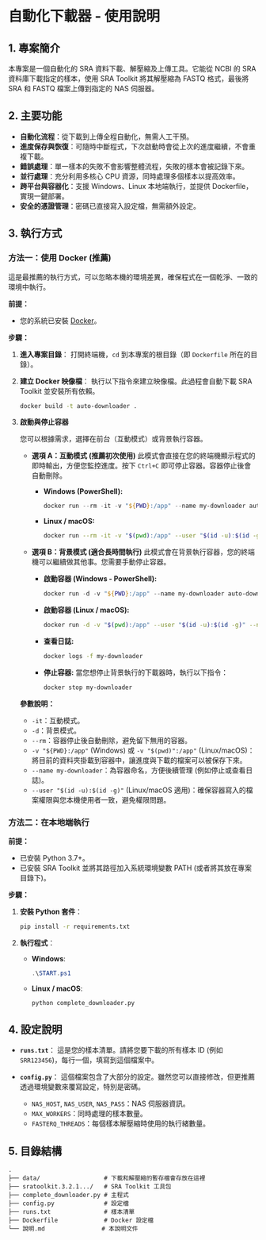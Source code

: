 # 自動化下載器 - 使用說明

## 1. 專案簡介

本專案是一個自動化的 SRA 資料下載、解壓縮及上傳工具。它能從 NCBI 的 SRA 資料庫下載指定的樣本，使用 SRA Toolkit 將其解壓縮為 FASTQ 格式，最後將 SRA 和 FASTQ 檔案上傳到指定的 NAS 伺服器。

## 2. 主要功能

- **自動化流程**：從下載到上傳全程自動化，無需人工干預。
- **進度保存與恢復**：可隨時中斷程式，下次啟動時會從上次的進度繼續，不會重複下載。
- **錯誤處理**：單一樣本的失敗不會影響整體流程，失敗的樣本會被記錄下來。
- **並行處理**：充分利用多核心 CPU 資源，同時處理多個樣本以提高效率。
- **跨平台與容器化**：支援 Windows、Linux 本地端執行，並提供 Dockerfile，實現一鍵部署。
- **安全的憑證管理**：密碼已直接寫入設定檔，無需額外設定。

## 3. 執行方式

### 方法一：使用 Docker (推薦)

這是最推薦的執行方式，可以忽略本機的環境差異，確保程式在一個乾淨、一致的環境中執行。

**前提：**

- 您的系統已安裝 [Docker](https://www.docker.com/get-started)。

**步驟：**

1.  **進入專案目錄**：
    打開終端機，`cd` 到本專案的根目錄（即 `Dockerfile` 所在的目錄）。

2.  **建立 Docker 映像檔**：
    執行以下指令來建立映像檔。此過程會自動下載 SRA Toolkit 並安裝所有依賴。

    ```bash
    docker build -t auto-downloader .
    ```

3.  **啟動與停止容器**

    您可以根據需求，選擇在前台（互動模式）或背景執行容器。

    - **選項 A：互動模式 (推薦初次使用)**
      此模式會直接在您的終端機顯示程式的即時輸出，方便您監控進度。按下 `Ctrl+C` 即可停止容器。容器停止後會自動刪除。

      - **Windows (PowerShell):**
        ```powershell
        docker run --rm -it -v "${PWD}:/app" --name my-downloader auto-downloader
        ```
      - **Linux / macOS:**
        ```bash
        docker run --rm -it -v "$(pwd):/app" --user "$(id -u):$(id -g)" --name my-downloader auto-downloader
        ```

    - **選項 B：背景模式 (適合長時間執行)**
      此模式會在背景執行容器，您的終端機可以繼續做其他事。您需要手動停止容器。

      - **啟動容器 (Windows - PowerShell):**
        ```powershell
        docker run -d -v "${PWD}:/app" --name my-downloader auto-downloader
        ```
      - **啟動容器 (Linux / macOS):**
        ```bash
        docker run -d -v "$(pwd):/app" --user "$(id -u):$(id -g)" --name my-downloader auto-downloader
        ```
      - **查看日誌:**
        ```bash
        docker logs -f my-downloader
        ```
      - **停止容器:**
        當您想停止背景執行的下載器時，執行以下指令：
        ```bash
        docker stop my-downloader
        ```

    **參數說明：**

    - `-it`：互動模式。
    - `-d`：背景模式。
    - `--rm`：容器停止後自動刪除，避免留下無用的容器。
    - `-v "${PWD}:/app"` (Windows) 或 `-v "$(pwd)":/app"` (Linux/macOS)：將目前的資料夾掛載到容器中，讓進度與下載的檔案可以被保存下來。
    - `--name my-downloader`：為容器命名，方便後續管理 (例如停止或查看日誌)。
    - `--user "$(id -u):$(id -g)"` (Linux/macOS 適用)：確保容器寫入的檔案權限與您本機使用者一致，避免權限問題。

### 方法二：在本地端執行

**前提：**

- 已安裝 Python 3.7+。
- 已安裝 SRA Toolkit 並將其路徑加入系統環境變數 PATH (或者將其放在專案目錄下)。

**步驟：**

1.  **安裝 Python 套件**：

    ```bash
    pip install -r requirements.txt
    ```

2.  **執行程式**：
    - **Windows**:
      ```powershell
      .\START.ps1
      ```
    - **Linux / macOS**:
      ```bash
      python complete_downloader.py
      ```

## 4. 設定說明

- **`runs.txt`**：
  這是您的樣本清單。請將您要下載的所有樣本 ID (例如 `SRR123456`)，每行一個，填寫到這個檔案中。

- **`config.py`**：
  這個檔案包含了大部分的設定。雖然您可以直接修改，但更推薦透過環境變數來覆寫設定，特別是密碼。
  - `NAS_HOST`, `NAS_USER`, `NAS_PASS`：NAS 伺服器資訊。
  - `MAX_WORKERS`：同時處理的樣本數量。
  - `FASTERQ_THREADS`：每個樣本解壓縮時使用的執行緒數量。

## 5. 目錄結構

```
.
├── data/                  # 下載和解壓縮的暫存檔會存放在這裡
├── sratoolkit.3.2.1.../   # SRA Toolkit 工具包
├── complete_downloader.py # 主程式
├── config.py              # 設定檔
├── runs.txt               # 樣本清單
├── Dockerfile             # Docker 設定檔
└── 說明.md                # 本說明文件
```
